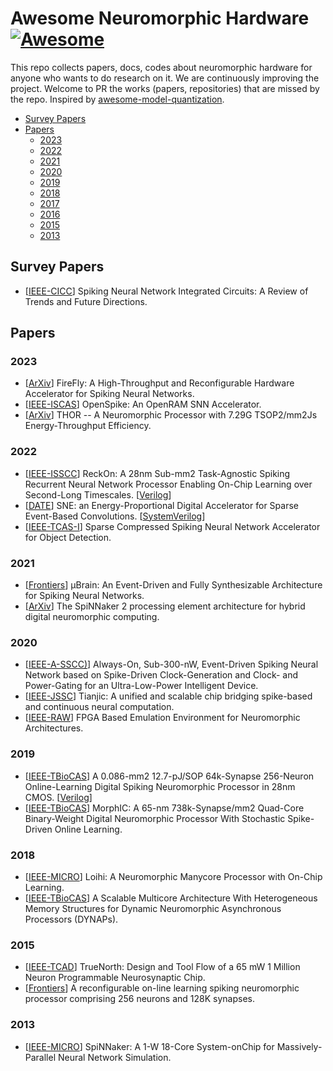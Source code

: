 # Awesome Neuromorphic Hardware [![Awesome](https://awesome.re/badge-flat.svg)](https://awesome.re)

This repo collects papers, docs, codes about neuromorphic hardware for anyone who wants to do research on it. We are continuously improving the project. Welcome to PR the works (papers, repositories) that are missed by the repo. Inspired by [awesome-model-quantization](https://github.com/htqin/awesome-model-quantization).

- [Survey Papers](#Survey_Papers)
- [Papers](#Papers)
	- [2023](#2023) 
  - [2022](#2022)
  - [2021](#2021)
  - [2020](#2020)
  - [2019](#2019)
  - [2018](#2018)
  - [2017](#2017)
  - [2016](#2016)
  - [2015](#2015)
  - [2013](#2013)
  
## Survey Papers

- [[IEEE-CICC](https://arxiv.org/abs/2203.07006)] Spiking Neural Network Integrated Circuits: A Review of Trends and Future Directions.
  
## Papers

### 2023

- [[ArXiv](https://arxiv.org/abs/2301.01905)] FireFly: A High-Throughput and Reconfigurable Hardware Accelerator for Spiking Neural Networks.
- [[IEEE-ISCAS](https://arxiv.org/abs/2302.01015)] OpenSpike: An OpenRAM SNN Accelerator.
- [[ArXiv](https://arxiv.org/abs/2212.01696)] THOR -- A Neuromorphic Processor with 7.29G TSOP2/mm2Js Energy-Throughput Efficiency.

### 2022

- [[IEEE-ISSCC](https://arxiv.org/abs/2208.09759)] ReckOn: A 28nm Sub-mm2 Task-Agnostic Spiking Recurrent Neural Network Processor Enabling On-Chip Learning over Second-Long Timescales. [[Verilog](https://github.com/chfrenkel/ReckON)]
- [[DATE](https://arxiv.org/abs/2204.10687)] SNE: an Energy-Proportional Digital Accelerator for Sparse Event-Based Convolutions. [[SystemVerilog](https://github.com/pulp-platform/sne)]
- [[IEEE-TCAS-I](https://arxiv.org/abs/2205.00778)] Sparse Compressed Spiking Neural Network Accelerator for Object Detection.


### 2021

- [[Frontiers](https://www.frontiersin.org/articles/10.3389/fnins.2021.664208/full)] μBrain: An Event-Driven and Fully Synthesizable Architecture for Spiking Neural Networks.
- [[ArXiv](https://arxiv.org/abs/2103.08392)] The SpiNNaker 2 processing element architecture for hybrid digital neuromorphic computing.

### 2020

- [[IEEE-A-SSCC)](https://arxiv.org/abs/2006.12314)] Always-On, Sub-300-nW, Event-Driven Spiking Neural Network based on Spike-Driven Clock-Generation and Clock- and Power-Gating for an Ultra-Low-Power Intelligent Device.
- [[IEEE-JSSC](https://ieeexplore.ieee.org/document/8998338)] Tianjic: A unified and scalable chip bridging spike-based and continuous neural computation.
- [[IEEE-RAW](https://arxiv.org/abs/2004.06061)] FPGA Based Emulation Environment for Neuromorphic Architectures.


### 2019

- [[IEEE-TBioCAS](https://arxiv.org/abs/1804.07858)] A 0.086-mm2 12.7-pJ/SOP 64k-Synapse 256-Neuron Online-Learning Digital Spiking Neuromorphic Processor in 28nm CMOS. [[Verilog](https://github.com/ChFrenkel/ODIN)]
- [[IEEE-TBioCAS](https://arxiv.org/abs/1904.08513)] MorphIC: A 65-nm 738k-Synapse/mm2 Quad-Core Binary-Weight Digital Neuromorphic Processor With Stochastic Spike-Driven Online Learning.

### 2018

- [[IEEE-MICRO](https://redwood.berkeley.edu/wp-content/uploads/2021/08/Davies2018.pdf)] Loihi: A Neuromorphic Manycore Processor with On-Chip Learning.
- [[IEEE-TBioCAS]()] A Scalable Multicore Architecture With Heterogeneous Memory Structures for Dynamic Neuromorphic Asynchronous Processors (DYNAPs).


### 2015

- [[IEEE-TCAD](https://redwood.berkeley.edu/wp-content/uploads/2021/08/Akopyan2015.pdf)] TrueNorth: Design and Tool Flow of a 65 mW 1 Million Neuron Programmable Neurosynaptic Chip.
- [[Frontiers](https://www.frontiersin.org/articles/10.3389/fnins.2015.00141/full)] A reconfigurable on-line learning spiking neuromorphic processor comprising 256 neurons and 128K synapses.

### 2013
- [[IEEE-MICRO](https://ieeexplore.ieee.org/document/6515159)] SpiNNaker: A 1-W 18-Core System-onChip for Massively-Parallel Neural Network Simulation.
